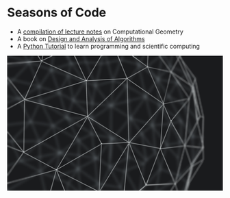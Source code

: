 # Seasons of Code

 - A [compilation of lecture notes](Common%20Resources/Computaional%20Geometry.pdf) on Computational Geometry
 - A book on [Design and Analysis of Algorithms](https://archive.org/details/designanalysisof00ahoarich/page/n7/mode/2up)
 - A [Python Tutorial](https://github.com/krittikaiitb/tutorials) to learn programming and scientific computing

![Image](Common%20Resources/compgeo.png)
